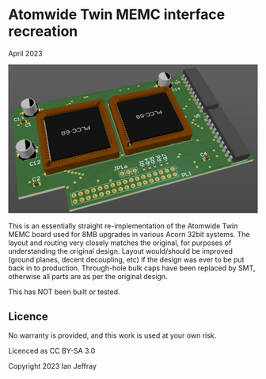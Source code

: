 # Atomwide Twin MEMC interface recreation

April 2023


![3D View](Generated/Atomwide_TwinMEMC_3D_View.PNG)

This is an essentially straight re-implementation of the Atomwide Twin MEMC board used for 8MB upgrades in various Acorn 32bit systems.
The layout and routing very closely matches the original, for purposes of understanding the original design.
Layout would/should be improved (ground planes, decent decoupling, etc) if the design was ever to be put back in to production.
Through-hole bulk caps have been replaced by SMT, otherwise all parts are as per the original design.

This has NOT been built or tested.

## Licence

No warranty is provided, and this work is used at your own risk.  

Licenced as CC BY-SA 3.0

Copyright 2023 Ian Jeffray

